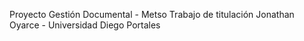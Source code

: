 Proyecto Gestión Documental - Metso
Trabajo de titulación Jonathan Oyarce - Universidad Diego Portales
